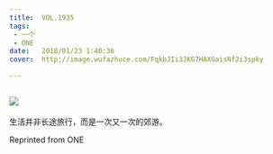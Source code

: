 ```yaml
---
title:	VOL.1935
tags:
 - 一个
 - ONE
date:	2018/01/23 1:40:36
cover:	http://image.wufazhuce.com/FqkbJIi3JKG7HAXGaisNf2i3spky

---
```

![](http://image.wufazhuce.com/FqkbJIi3JKG7HAXGaisNf2i3spky)
---

生活并非长途旅行，而是一次又一次的郊游。
 
Reprinted from ONE
